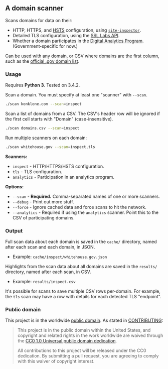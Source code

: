 ## A domain scanner

Scans domains for data on their:

* HTTP, HTTPS, and [HSTS](https://https.cio.gov/hsts/) configuration, using [`site-inspector`](https://github.com/benbalter/site-inspector-ruby).
* Detailed TLS configuration, using the [SSL Labs API](https://github.com/ssllabs/ssllabs-scan).
* Whether a domain participates in the [Digital Analytics Program](https://analytics.usa.gov). (Government-specific for now.)

Can be used with any domain, or CSV where domains are the first column, such as the [official .gov domain list](https://catalog.data.gov/dataset/gov-domains-api-c9856).

### Usage

Requires **Python 3**. Tested on 3.4.2.

Scan a domain. You must specify at least one "scanner" with `--scan`.

```bash
./scan konklone.com --scan=inspect
```

Scan a list of domains from a CSV. The CSV's header row will be ignored if the first cell starts with "Domain" (case-insensitive).

```bash
./scan domains.csv --scan=inspect
```

Run multiple scanners on each domain:

```bash
./scan whitehouse.gov --scan=inspect,tls
```

**Scanners:**

* `inspect` - HTTP/HTTPS/HSTS configuration.
* `tls` - TLS configuration.
* `analytics` - Participation in an analytics program.

**Options:**

* `--scan` - **Required.** Comma-separated names of one or more scanners.
* `--debug` - Print out more stuff.
* `--force` - Ignore cached data and force scans to hit the network.
* `--analytics` - Required if using the `analytics` scanner. Point this to the CSV of participating domains.

### Output

Full scan data about each domain is saved in the `cache/` directory, named after each scan and each domain, in JSON.

* Example: `cache/inspect/whitehouse.gov.json`

Highlights from the scan data about all domains are saved in the `results/` directory, named after each scan, in CSV.

* Example: `results/inspect.csv`

It's possible for scans to save multiple CSV rows per-domain. For example, the `tls` scan may have a row with details for each detected TLS "endpoint".

### Public domain

This project is in the worldwide [public domain](LICENSE.md). As stated in [CONTRIBUTING](CONTRIBUTING.md):

> This project is in the public domain within the United States, and copyright and related rights in the work worldwide are waived through the [CC0 1.0 Universal public domain dedication](https://creativecommons.org/publicdomain/zero/1.0/).
>
> All contributions to this project will be released under the CC0 dedication. By submitting a pull request, you are agreeing to comply with this waiver of copyright interest.
